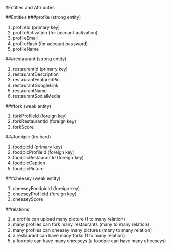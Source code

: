 #Entities and Attributes

##Entities
###profile (strong entity)
1. profileId (primary key)
2. profileActivation (for account activation)
3. profileEmail
4. profileHash (for account password)
5. profileName

###restaurant (strong entity)
1. restaurantId (primary key)
2. restaurantDescription
3. restaurantFeaturedPic
4. restaurantGoogleLink
5. restaurantName
6. restaurantSocialMedia

###fork (weak entity)
1. forkProfileId (foreign key)
2. forkRestaurantId (foreign key)
3. forkScore

###foodpic (try hard)
1. foodpicId (primary key)
2. foodpicProfileId (foreign key)
3. foodpicRestaurantId (foreign key)
4. foodpicCaption
5. foodpicPicture

###cheesey (weak entity)
1. cheeseyFoodpicId (foreign key)
2. cheeseyProfileId (foreign key)
3. cheeseyScore


##relations

1. a profile can upload many picture (1 to many relation)
2. many profiles can fork many restaurants (many to many relation)
3. many profiles can cheesey many pictures (many to many relation)
4. a restaurant can have many forks (1 to many relation)
5. a foodpic can have many cheeseys (a foodpic can have many cheeseys)
